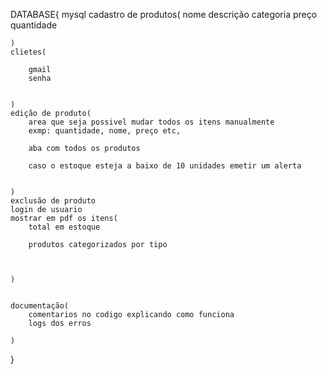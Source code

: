 DATABASE{
    mysql
    cadastro de produtos(
        nome
        descrição
        categoria
        preço
        quantidade

    )
    clietes(

        gmail
        senha


    )
    edição de produto(
        area que seja possivel mudar todos os itens manualmente
        exmp: quantidade, nome, preço etc,

        aba com todos os produtos

        caso o estoque esteja a baixo de 10 unidades emetir um alerta


    )
    exclusão de produto
    login de usuario
    mostrar em pdf os itens(
        total em estoque

        produtos categorizados por tipo



    )


    documentação(
        comentarios no codigo explicando como funciona
        logs dos erros

    )

}